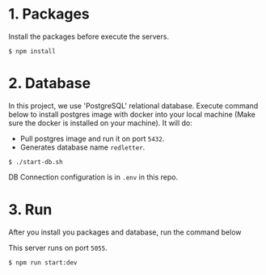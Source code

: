 # 1. Packages

Install the packages before execute the servers.

```
$ npm install
```

# 2. Database

In this project, we use 'PostgreSQL' relational database.
Execute command below to install postgres image with docker into your local machine (Make sure the docker is installed on your machine). It will do:

- Pull postgres image and run it on port `5432`.
- Generates database name `redletter`.

```
$ ./start-db.sh
```

DB Connection configuration is in `.env` in this repo.

# 3. Run

After you install you packages and database, run the command below

This server runs on port `5055`.

```
$ npm run start:dev
```

